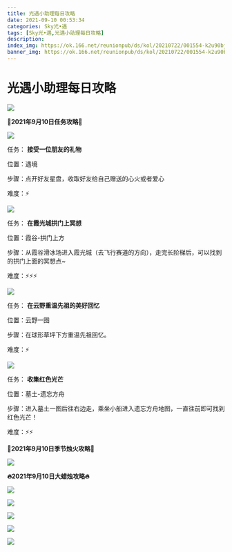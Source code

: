 ```yaml
---
title: 光遇小助理每日攻略
date: 2021-09-10 00:53:34
categories: Sky光•遇
tags: [Sky光•遇,光遇小助理每日攻略]
description: 
index_img: https://ok.166.net/reunionpub/ds/kol/20210722/001554-k2u90bj7ay.png?imageView&thumbnail=600x0&type=jpg
banner_img: https://ok.166.net/reunionpub/ds/kol/20210722/001554-k2u90bj7ay.png?imageView&thumbnail=600x0&type=jpg
---
```

# 光遇小助理每日攻略
![](https://ok.166.net/reunionpub/ds/kol/20210910/003415-4eqi2vs0l7.png)

**👑2021年9月10日任务攻略👑**

![](https://ok.166.net/reunionpub/ds/kol/20210910/003942-kq3fi1hwdo.png)

任务： **接受一位朋友的礼物**

位置：遇境

步骤：点开好友星盘，收取好友给自己赠送的心火或者爱心

难度：⚡

![](https://ok.166.net/reunionpub/ds/kol/20210910/004526-b6lcsq4ptg.png)

任务： **在霞光城拱门上冥想**

位置：霞谷-拱门上方

步骤：从霞谷滑冰场进入霞光城（去飞行赛道的方向），走完长阶梯后，可以找到的拱门上面的冥想点~

难度：⚡⚡⚡

![](https://ok.166.net/reunionpub/ds/kol/20210910/004825-gp4i6qdmrc.png)

任务： **在云野重温先祖的美好回忆**  

位置：云野一图

步骤：在球形草坪下方重温先祖回忆。

难度：⚡

![](https://ok.166.net/reunionpub/ds/kol/20210910/004911-f1rdm4sljk.png)

任务： **收集红色光芒**

位置：墓土-遗忘方舟

步骤：进入墓土一图后往右边走，乘坐小船进入遗忘方舟地图，一直往前即可找到红色光芒！

难度：⚡⚡

 **🌹2021年9月10日季节烛火攻略🌹**

![](https://ok.166.net/reunionpub/ds/kol/20210910/003449-fbszlstpoc.png)

  

 **🔥2021年9月10日大蜡烛攻略🔥**

![](https://ok.166.net/reunionpub/ds/kol/20210910/003835-5gtqnb1cru.png)

  

![](https://ok.166.net/reunionpub/ds/kol/20210910/003827-z9t6brga3v.png)

  

![](https://ok.166.net/reunionpub/ds/kol/20210910/004305-9g7ehuts3l.png)

  

![](https://ok.166.net/reunionpub/ds/kol/20210910/004257-6ej0s5kvi9.png)

  

![](https://ok.166.net/reunionpub/ds/kol/20210910/004330-9askw7lthm.png)

  

